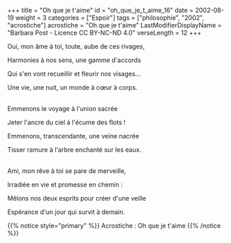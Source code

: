 +++
title = "Oh que je t'aime"
id = "oh_que_je_t_aime_16"
date = 2002-08-19
weight = 3
categories = ["Espoir"]
tags = ["philosophie", "2002", "acrostiche"]
acrostiche = "Oh que je t'aime"
LastModifierDisplayName = "Barbara Post - Licence CC BY-NC-ND 4.0"
verseLength = 12
+++

Oui, mon âme à toi, toute, aube de ces rivages,

Harmonies à nos sens, une gamme d'accords

Qui s'en vont recueillir et fleurir nos visages...

Une vie, une nuit, un monde à cœur à corps.

 \
Emmenons le voyage à l'union sacrée

Jeter l'ancre du ciel à l'écume des flots !

Emmenons, transcendante, une veine nacrée

Tisser ramure à l'arbre enchanté sur les eaux.

 \
Ami, mon rêve à toi se pare de merveille,

Irradiée en vie et promesse en chemin :

Mêlons nos deux esprits pour créer d'une veille

Espérance d'un jour qui survit à demain.

{{% notice style="primary" %}}
Acrostiche : Oh que je t'aime
{{% /notice %}}
